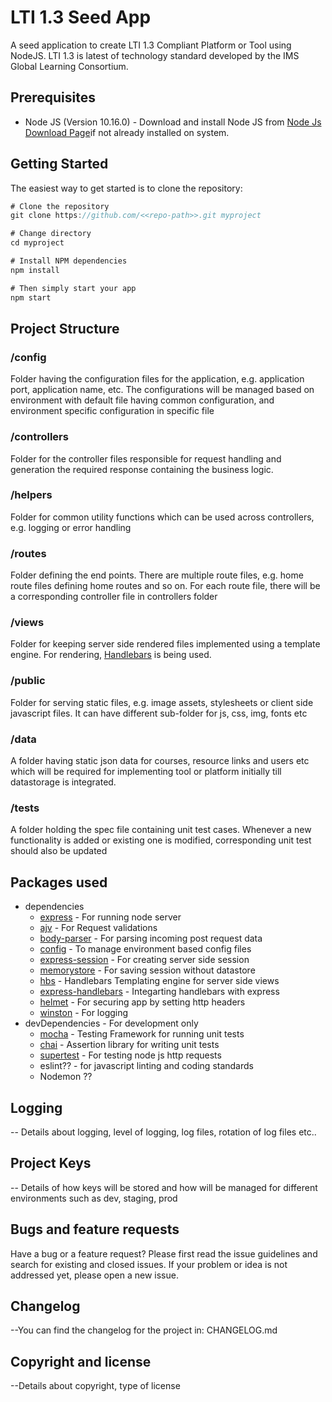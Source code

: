 
# LTI 1.3 Seed App 

A seed application to create LTI 1.3 Compliant Platform or Tool using NodeJS. LTI 1.3 is latest of technology standard developed by the IMS Global Learning Consortium. 


## Prerequisites

* Node JS (Version 10.16.0) - Download and install Node JS from [Node Js Download Page](https://nodejs.org/en/download/)if not already installed on system.


## Getting Started

The easiest way to get started is to clone the repository:

```javascript
# Clone the repository
git clone https://github.com/<<repo-path>>.git myproject

# Change directory
cd myproject

# Install NPM dependencies
npm install

# Then simply start your app
npm start
```

## Project Structure

### /config
Folder having the configuration files for the application, e.g. application port, application name,  etc. The configurations will be managed based on environment with default file having common configuration, and environment specific configuration in specific file

### /controllers
Folder for the controller files responsible for request handling and generation the required response containing the business logic.

### /helpers
Folder for common utility functions which can be used across controllers, e.g. logging or error handling

### /routes 
Folder defining the end points. There are multiple route files, e.g. home route files defining home routes and so on. For each route file, there will be a corresponding controller file in controllers folder

### /views
Folder for keeping server side rendered files implemented using a template engine. For rendering, [Handlebars](https://github.com/wycats/handlebars.js) is being used. 

### /public
Folder for serving static files, e.g. image assets, stylesheets or client side javascript files. It can have different sub-folder for js, css, img, fonts etc

### /data
A folder having static json data for courses, resource links and users etc which will be required for implementing tool or platform initially till datastorage is integrated.

### /tests
A folder holding the spec file containing unit test cases. Whenever a new functionality is added or existing one is modified, corresponding unit test should also be updated

## Packages used
* dependencies 
	* [express](https://github.com/expressjs/express) - For running node server
	* [ajv](https://github.com/epoberezkin/ajv) - For Request validations
	* [body-parser](https://github.com/expressjs/body-parser) - For parsing incoming post request data
	* [config](https://github.com/lorenwest/node-config) - To manage environment based config files 
	* [express-session](https://github.com/expressjs/session) - For creating server side session
	* [memorystore](https://www.npmjs.com/package/memorystore) - For saving session without datastore
	* [hbs](https://github.com/pillarjs/hbs) - Handlebars Templating engine for server side views
	* [express-handlebars](https://github.com/ericf/express-handlebars) - Integarting handlebars with express
	* [helmet](https://github.com/helmetjs/helmet) - For securing app by setting http headers
	* [winston](https://github.com/winstonjs/winston) - For logging
* devDependencies - For development only
	* [mocha](https://github.com/mochajs/mocha) - Testing Framework for running unit tests
	* [chai](https://github.com/chaijs/chai) - Assertion library for writing unit tests
	* [supertest](https://github.com/visionmedia/supertest) - For testing node js http requests
	* eslint?? - for javascript linting and coding standards
	* Nodemon ??


## Logging

-- Details about logging, level of logging, log files, rotation of log files etc..

## Project Keys
-- Details of how keys will be stored and how will be managed for different environments such as dev, staging, prod

## Bugs and feature requests
Have a bug or a feature request? Please first read the issue guidelines and search for existing and closed issues. If your problem or idea is not addressed yet, please open a new issue.

## Changelog

--You can find the changelog for the project in: CHANGELOG.md

## Copyright and license
--Details about copyright, type of license
